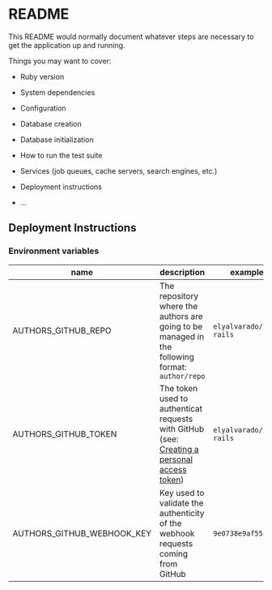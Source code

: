 # README

This README would normally document whatever steps are necessary to get the
application up and running.

Things you may want to cover:

* Ruby version

* System dependencies

* Configuration

* Database creation

* Database initialization

* How to run the test suite

* Services (job queues, cache servers, search engines, etc.)

* Deployment instructions

* ...

## Deployment Instructions

### Environment variables
| name | description | example value |
|------|-------------|---------------|
|AUTHORS_GITHUB_REPO|The repository where the authors are going to be managed in the following format: `author/repo`| `elyalvarado/bookstore-rails`|
|AUTHORS_GITHUB_TOKEN|The token used to authenticat requests with GitHub (see: [Creating a personal access token](https://help.github.com/en/github/authenticating-to-github/creating-a-personal-access-token-for-the-command-line))| `elyalvarado/bookstore-rails`|
|AUTHORS_GITHUB_WEBHOOK_KEY|Key used to validate the authenticity of the webhook requests coming from GitHub|`9e0738e9af5587f6748...`
